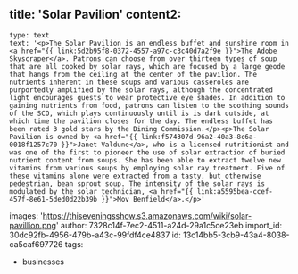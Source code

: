 title: 'Solar Pavilion'
content2:
  -
    type: text
    text: '<p>The Solar Pavilion is an endless buffet and sunshine room in <a href="{{ link:5d2b95f8-0372-4557-a97c-c3c40d7a2f9e }}">The Adobe Skyscraper</a>. Patrons can choose from over thirteen types of soup that are all cooked by solar rays, which are focused by a large geode that hangs from the ceiling at the center of the pavilion. The nutrients inherent in these soups and various casseroles are purportedly amplified by the solar rays, although the concentrated light encourages guests to wear protective eye shades. In addition to gaining nutrients from food, patrons can listen to the soothing sounds of the SCO, which plays continuously until is is dark outside, at which time the pavilion closes for the day. The endless buffet has been rated 3 gold stars by the Dining Commission.</p><p>The Solar Pavilion is owned by <a href="{{ link:f574307d-96a2-40a3-8c6a-0018f1257c70 }}">Janet Valdune</a>, who is a licensed nutritionist and was one of the first to pioneer the use of solar extraction of buried nutrient content from soups. She has been able to extract twelve new vitamins from various soups by employing solar ray treatment. Five of these vitamins alone were extracted from a tasty, but otherwise pedestrian, bean sprout soup. The intensity of the solar rays is modulated by the solar technician, <a href="{{ link:a5595bea-ccef-457f-8e61-5ded0d22b39b }}">Mov Benfield</a>.</p>'
images: 'https://thiseveningsshow.s3.amazonaws.com/wiki/solar-pavillion.png'
author: 7328c14f-7ec2-4511-a24d-29a1c5ce23eb
import_id: 30dc92fb-4956-479b-a43c-99fdf4ce4837
id: 13c14bb5-3cb9-43a4-8038-ca5caf697726
tags:
  - businesses

